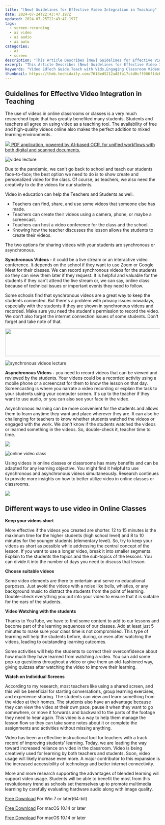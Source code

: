 ```yaml
---
title: "[New] Guidelines for Effective Video Integration in Teaching"
date: 2024-07-24T22:43:47.197Z
updated: 2024-07-25T22:43:47.197Z
tags: 
  - screen-recording
  - ai video
  - ai audio
  - ai auto
categories: 
  - ai
  - screen
description: "This Article Describes [New] Guidelines for Effective Video Integration in Teaching"
excerpt: "This Article Describes [New] Guidelines for Effective Video Integration in Teaching"
keywords: "Video EdTech Guide,Teach with Vids,Engaging Classroom Videos,Educational Video Tips,Interactive Learning Content,Effective Video in Education,Teaching with Video Integration"
thumbnail: https://thmb.techidaily.com/7618ed5212ad2fa17c4d0cff006f1dcb4d7c52766a583e2029f0351c0b405229.jpg
---
```


## Guidelines for Effective Video Integration in Teaching

The use of videos in online classrooms or classes is a very much researched topic that has greatly benefited many students. Students and teachers all agree on using video as a teaching tool. The availability of free and high-quality videos online also makes the perfect addition to mixed learning environments.

<!-- affiliate ads begin -->
<a href="https://checkout.abbyy.com/order/checkout.php?PRODS=39254549&QTY=1&AFFILIATE=108875&CART=1"> <img src="https://secure.avangate.com/images/merchant/0e5fb5c76fca16adbee503c9aff393cd/products/8_FR-Badges-NEW-FR-Standard-16-WIN-200.png" border="0"> PDF application, powered by AI-based OCR, for unified workflows with both digital and scanned documents. </a>
<!-- affiliate ads end -->
![video lecture](https://images.wondershare.com/filmora/article-images/2022/07/video-lecture.jpg)

Due to the pandemic, we can't go back to school and teach our students face-to-face; the best option we need to do is to show create and personalized video for the class. Of course, as teachers, we also need the creativity to do the videos for our students.

Video in education can help the Teachers and Students as well.

* Teachers can find, share, and use some videos that someone else has made.
* Teachers can create their videos using a camera, phone, or maybe a screencast.
* Teachers can host a video conference for the class and the school.
* Knowing how the teacher discusses the lesson allows the students to create their videos.

The two options for sharing videos with your students are synchronous or asynchronous.

**Synchronous Videos -** it could be a live stream or an interactive video conference. It depends on the school if they want to use Zoom or Google Meet for their classes. We can record synchronous videos for the students so they can view them later if they request. It is helpful and valuable for the students if they can't attend the live stream or, we can say, online class because of technical issues or important events they need to follow.

Some schools find that synchronous videos are a great way to keep the students connected. But there's a problem with privacy issues nowadays, especially with the students if they are shown in synchronous videos and recorded. Make sure you need the student's permission to record the video. We don't also forget the internet connection issues of some students. Don't forget and take note of that.

<!-- affiliate ads begin -->
<a href="https://mindmanager.sjv.io/c/5597632/1787667/20231" target="_top" id="1787667"><img src="//a.impactradius-go.com/display-ad/20231-1787667" border="0" alt="" width="728" height="90"/></a><img height="0" width="0" src="https://imp.pxf.io/i/5597632/1787667/20231" style="position:absolute;visibility:hidden;" border="0" />
<!-- affiliate ads end -->
![synchronous videos lecture](https://images.wondershare.com/filmora/article-images/2022/07/synchronous-videos-lecture.jpg)

**Asynchronous Videos -** you need to record videos that can be viewed and reviewed by the students. Your videos could be a recorded activity using a mobile phone or a screencast for them to know the lesson on that day. Screencasting is where you narrate a video recording or explain the task to your students using your computer screen. It's up to the teacher if they want to use audio, or you can also see your face in the video.

Asynchronous learning can be more convenient for the students and allows them to learn anytime they want and place wherever they are. It can also be challenging for teachers to know whether students watched the videos or engaged with the work. We don't know if the students watched the videos or learned something in the videos. So, double-check it, teacher time to time.

<!-- affiliate ads begin -->
<a href="https://shop.systoolsgroup.com/affiliate.php?ACCOUNT=SYSTOOBY&AFFILIATE=108875&PATH=https%3A%2F%2Fwww.systoolsgroup.com%3FAFFILIATE%3D108875%26RESOURCE%3DSysTools%2BOST%2BRecovery"><img src="https://www.systoolsgroup.com/box/ost-recovery.png" border="0"></a>
<!-- affiliate ads end -->
![online video class](https://images.wondershare.com/filmora/article-images/2022/07/online-video-class.jpg)

Using videos in online classes or classrooms has many benefits and can be adapted for any learning objective. You might find it helpful to use synchronous and asynchronous videos simultaneously. Research continues to provide more insights on how to better utilize video in online classes or classrooms.

<!-- affiliate ads begin -->
<a href="https://store.iobit.com/order/checkout.php?PRODS=4596923&QTY=1&AFFILIATE=108875&CART=1"><img src="https://secure.avangate.com/images/merchant/184260348236f9554fe9375772ff966e/ascscan_468X60.png" border="0"></a>
<!-- affiliate ads end -->
## Different ways to use video in Online Classes

**Keep your videos short**

More effective if the videos you created are shorter. 12 to 15 minutes is the maximum time for the higher students (high school level) and 8 to 10 minutes for the younger students (elementary level). So, try to keep your videos as short as possible while addressing the central concept of the lesson. If you want to use a longer video, break it into smaller segments. Explain to the students the topics and the sub-topics of the lessons. You can divide it into the number of days you need to discuss that lesson.

**Choose suitable videos**

Some video elements are there to entertain and serve no educational purposes. Just avoid the videos with a noise like bells, whistles, or any background music to distract the students from the point of learning. Double-check everything you put into your video to ensure that it is suitable for the ears of the students.

**Video Watching with the students**

Thanks to YouTube, we have to find some content to add to our lessons and become part of the learning sequences of our classes. Add at least just 5 minutes to make sure your class time is not compromised. This type of learning will help the students before, during, or even after watching the videos, leading to outstanding learning outcomes.

Some activities will help the students to correct their overconfidence about how much they have learned from watching a video. You can add some pop-up questions throughout a video or give them an old-fashioned way, giving quizzes after watching the video to improve their learning.

**Watch on Individual Screens**

According to my research, most teachers like using a shared screen, and this will be beneficial for starting conversations, group learning exercises, and experience sharing. The students can view and learn something from the video at their homes. The students also have an advantage because they can view the video at their own pace, pause it when they want to go somewhere, or move it forwards and backward to the parts of the footage they need to hear again. This video is a way to help them manage the lesson flow so they can take some notes about it or complete the assignments and activities without missing anything.

Video has been an effective instructional tool for teachers with a track record of improving students' learning. Today, we are leading the way toward increased reliance on video in the classroom. Video is being creatively used for learning by both teachers and students. Soon, video usage will likely increase even more. A major contributor to this expansion is the increased accessibility of technology and better internet connectivity.

More and more research supporting the advantages of blended learning will support video usage. Students will be able to benefit the most from this revolutionary trend as schools set themselves up to promote multimedia learning by carefully evaluating hardware audio along with image quality.

[Free Download](https://tools.techidaily.com/wondershare/filmora/download/) For Win 7 or later(64-bit)

[Free Download](https://tools.techidaily.com/wondershare/filmora/download/) For macOS 10.14 or later

[Free Download](https://tools.techidaily.com/wondershare/filmora/download/) For macOS 10.14 or later

<ins class="adsbygoogle"
     style="display:block"
     data-ad-format="autorelaxed"
     data-ad-client="ca-pub-7571918770474297"
     data-ad-slot="1223367746"></ins>

<ins class="adsbygoogle"
     style="display:block"
     data-ad-format="autorelaxed"
     data-ad-client="ca-pub-7571918770474297"
     data-ad-slot="1223367746"></ins>



<ins class="adsbygoogle"
     style="display:block"
     data-ad-client="ca-pub-7571918770474297"
     data-ad-slot="8358498916"
     data-ad-format="auto"
     data-full-width-responsive="true"></ins>




